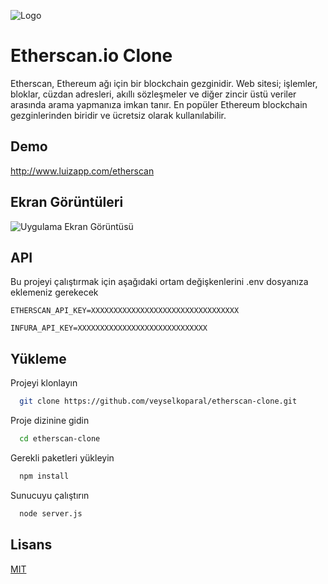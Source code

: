 
![Logo](https://etherscan.io/assets/svg/logos/logo-etherscan.svg?v=0.0.2)

    
# Etherscan.io Clone

Etherscan, Ethereum ağı için bir blockchain gezginidir. Web sitesi; işlemler, bloklar, cüzdan adresleri, akıllı sözleşmeler ve diğer zincir üstü veriler arasında arama yapmanıza imkan tanır. En popüler Ethereum blockchain gezginlerinden biridir ve ücretsiz olarak kullanılabilir.


## Demo
http://www.luizapp.com/etherscan
## Ekran Görüntüleri

![Uygulama Ekran Görüntüsü](http://www.luizapp.com/etherscan/etherscan.jpg)

  
## API

Bu projeyi çalıştırmak için aşağıdaki ortam değişkenlerini .env dosyanıza eklemeniz gerekecek


`ETHERSCAN_API_KEY=XXXXXXXXXXXXXXXXXXXXXXXXXXXXXXXXX`

`INFURA_API_KEY=XXXXXXXXXXXXXXXXXXXXXXXXXXXXX`
## Yükleme

Projeyi klonlayın

```bash
  git clone https://github.com/veyselkoparal/etherscan-clone.git
```

Proje dizinine gidin

```bash
  cd etherscan-clone
```

Gerekli paketleri yükleyin

```bash
  npm install
```

Sunucuyu çalıştırın

```bash
  node server.js
```

## Lisans

[MIT](https://choosealicense.com/licenses/mit/)
